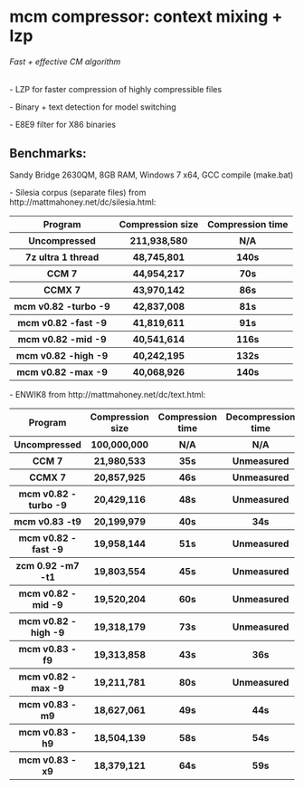 mcm compressor: context mixing + lzp
===================================

###### Fast + effective CM algorithm
<p>
- LZP for faster compression of highly compressible files
<p>
- Binary + text detection for model switching
<p>
- E8E9 filter for X86 binaries

## Benchmarks:
Sandy Bridge 2630QM, 8GB RAM, Windows 7 x64, GCC compile (make.bat)

<p>
- Silesia corpus (separate files) from http://mattmahoney.net/dc/silesia.html:
<table>
<tr><th>Program</th><th>Compression size</th><th>Compression time
<tr><th>Uncompressed</th><th>211,938,580</th><th>N/A
<tr><th>7z ultra 1 thread</th><th>48,745,801</th><th>140s
<tr><th>CCM 7</th><th>44,954,217</th><th>70s
<tr><th>CCMX 7</th><th>43,970,142</th><th>86s
<tr><th>mcm v0.82 -turbo -9</th><th>42,837,008</th><th>81s
<tr><th>mcm v0.82 -fast -9</th><th>41,819,611</th><th>91s
<tr><th>mcm v0.82 -mid -9</th><th>40,541,614</th><th>116s
<tr><th>mcm v0.82 -high -9</th><th>40,242,195</th><th>132s
<tr><th>mcm v0.82 -max -9</th><th>40,068,926</th><th>140s
</table>

<p>
- ENWIK8 from http://mattmahoney.net/dc/text.html:
<table>
<tr><th>Program</th><th>Compression size</th><th>Compression time</th><th>Decompression time
<tr><th>Uncompressed</th><th>100,000,000</th><th>N/A</th><th>N/A
<tr><th>CCM 7</th><th>21,980,533</th><th>35s</th><th>Unmeasured
<tr><th>CCMX 7</th><th>20,857,925</th><th>46s</th><th>Unmeasured
<tr><th>mcm v0.82 -turbo -9</th><th>20,429,116</th><th>48s</th><th>Unmeasured
<tr><th>mcm v0.83 -t9</th><th>20,199,979</th><th>40s</th><th>34s
<tr><th>mcm v0.82 -fast -9</th><th>19,958,144</th><th>51s</th><th>Unmeasured
<tr><th>zcm 0.92 -m7 -t1 </th><th>19,803,554</th><th>45s</th><th>Unmeasured
<tr><th>mcm v0.82 -mid -9</th><th>19,520,204</th><th>60s</th><th>Unmeasured
<tr><th>mcm v0.82 -high -9</th><th>19,318,179</th><th>73s</th><th>Unmeasured
<tr><th>mcm v0.83 -f9</th><th>19,313,858</th><th>43s</th><th>36s
<tr><th>mcm v0.82 -max -9</th><th>19,211,781</th><th>80s</th><th>Unmeasured
<tr><th>mcm v0.83 -m9</th><th>18,627,061</th><th>49s</th><th>44s
<tr><th>mcm v0.83 -h9</th><th>18,504,139</th><th>58s</th><th>54s
<tr><th>mcm v0.83 -x9</th><th>18,379,121</th><th>64s</th><th>59s
</table>

